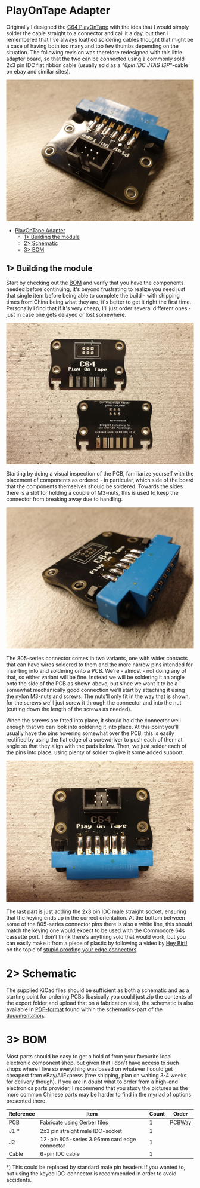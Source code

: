 # PlayOnTape Adapter
Originally I designed the [C64 PlayOnTape](https://github.com/tebl/C64-PlayOnTape) with the idea that I would simply solder the cable straight to a connector and call it a day, but then I remembered that I've always loathed soldering cables thought that might be a case of having both too many and too few thumbs depending on the situation. The following revision was therefore redesigned with this little adapter board, so that the two can be connected using a commonly sold 2x3 pin IDC flat ribbon cable (usually sold as a *"6pin IDC JTAG ISP"*-cable on ebay and similar sites).

![Completed unit](https://github.com/tebl/C64-PlayOnTape/raw/main/gallery/build_adapter_004.jpg)

- [PlayOnTape Adapter](#playontape-adapter)
  - [1> Building the module](#1-building-the-module)
  - [2> Schematic](#2-schematic)
  - [3> BOM](#3-bom)

## 1> Building the module
Start by checking out the [BOM](#3-bom) and verify that you have the components needed before continuing, it's beyond frustrating to realize you need just that single item before being able to complete the build - with shipping times from China being what they are, it's better to get it right the first time. Personally I find that if it's very cheap, I'll just order several different ones - just in case one gets delayed or lost somewhere.

![Build 001](https://github.com/tebl/C64-PlayOnTape/raw/main/gallery/build_adapter_001.jpg)

Starting by doing a visual inspection of the PCB, familiarize yourself with the placement of components as ordered - in particular, which side of the board that the components themselves should be soldered. Towards the sides there is a slot for holding a couple of M3-nuts, this is used to keep the connector from breaking away due to handling.

![Build 002](https://github.com/tebl/C64-PlayOnTape/raw/main/gallery/build_adapter_002.jpg)

The 805-series connector comes in two variants, one with wider contacts that can have wires soldered to them and the more narrow pins intended for inserting into and soldering onto a PCB. We're - almost - not doing any of that, so either variant will be fine. Instead we will be soldering it an angle onto the side of the PCB as shown above, but since we want it to be a somewhat mechanically good connection we'll start by attaching it using the nylon M3-nuts and screws. The nuts'll only fit in the way that is shown, for the screws we'll just screw it through the connector and into the nut (cutting down the length of the screws as needed).

When the screws are fitted into place, it should hold the connector well enough that we can look into soldering it into place. At this point you'll usually have the pins hovering somewhat over the PCB, this is easily rectified by using the flat edge of a screwdriver to push each of them at angle so that they align with the pads below. Then, we just solder each of the pins into place, using plenty of solder to give it some added support.

![Build 002](https://github.com/tebl/C64-PlayOnTape/raw/main/gallery/build_adapter_003.jpg)

The last part is just adding the 2x3 pin IDC male straight socket, ensuring that the keying ends up in the correct orientation. At the bottom between some of the 805-series connector pins there is also a white line, this should match the keying one would expect to be used with the Commodore 64s cassette port. I don't think there's anything sold that would work, but you can easily make it from a piece of plastic by following a video by [Hey Birt!](https://www.youtube.com/c/HeyBirt) on the topic of [stupid proofing your edge connectors](https://www.youtube.com/watch?v=vWt5WGZH8hI).

# 2> Schematic
The supplied KiCad files should be sufficient as both a schematic and as a  starting point for ordering PCBs (basically you could just zip the contents of the export folder and upload that on a fabrication site), the schematic is also available in [PDF-format](https://github.com/tebl/C64-PlayOnTape/tree/main/documentation/schematic) found within the schematics-part of the [documentation](https://github.com/tebl/C64-PlayOnTape/tree/main/documentation).

# 3> BOM
Most parts should be easy to get a hold of from your favourite local electronic component shop, but given that I don't have access to such shops where I live so everything was based on whatever I could get cheapest from eBay/AliExpress (free shipping, plan on waiting 3-4 weeks for delivery though). If you are in doubt what to order from a high-end electronics parts provider, I recommend that you study the pictures as the more common Chinese parts may be harder to find in the myriad of options presented there.

| Reference    | Item                                                 | Count | Order |
| ------------ | ---------------------------------------------------- | ----- | ----- |
| PCB          | Fabricate using Gerber files                         |     1 | [PCBWay](https://www.pcbway.com/project/shareproject/C64_PlayOnTape_Adapter_6b7e3197.html)
| J1 *         | 2x3 pin straight male IDC-socket                     |     1 |
| J2           | 12-pin 805-series 3.96mm card edge connector         |     1 |
| Cable        | 6-pin IDC cable                                      |     1 |

*) This could be replaced by standard male pin headers if you wanted to, but using the keyed IDC-connector is recommended in order to avoid accidents.